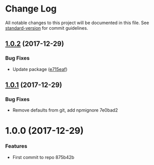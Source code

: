 # Change Log

All notable changes to this project will be documented in this file. See [standard-version](https://github.com/conventional-changelog/standard-version) for commit guidelines.

<a name="1.0.2"></a>
## [1.0.2](https://github.com/jcreamer898/gatsby-plugin-typescript-css-modules/compare/v1.0.1...v1.0.2) (2017-12-29)


### Bug Fixes

* Update package ([e715eaf](https://github.com/jcreamer898/gatsby-plugin-typescript-css-modules/commit/e715eaf))



<a name="1.0.1"></a>
## [1.0.1](/compare/v1.0.0...v1.0.1) (2017-12-29)


### Bug Fixes

* Remove defaults from git, add npmignore 7e0bad2



<a name="1.0.0"></a>
# 1.0.0 (2017-12-29)


### Features

* First commit to repo 875b42b

